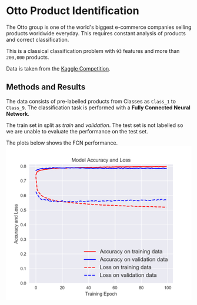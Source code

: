 # Otto Product Identification
The Otto group is one of the world's biggest e-commerce companies selling products worldwide everyday. This requires constant analysis of products and correct classification. 

This is a classical classification problem with `93` features and more than `200,000` products. 

Data is taken from the [Kaggle Competition](https://www.kaggle.com/c/otto-group-product-classification-challenge/overview). 


## Methods and Results
The data consists of pre-labelled products from Classes  as `Class_1` to `Class_9`. The classification task is performed with a **Fully Connected Neural Network**. 

The train set in split as _train_ and _validation_.  The test set is not labelled so we are unable to evaluate the performance on the test set. 

The plots below shows the FCN performance. 
![](evaluation/fc_eval.png)
